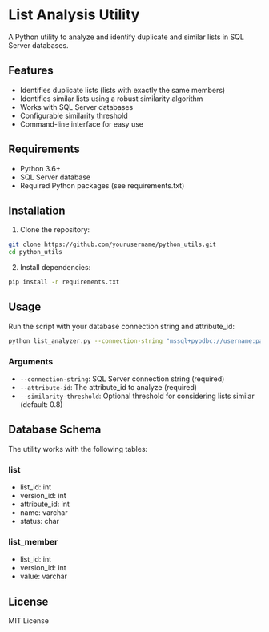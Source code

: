 # List Analysis Utility

A Python utility to analyze and identify duplicate and similar lists in SQL Server databases.

## Features

- Identifies duplicate lists (lists with exactly the same members)
- Identifies similar lists using a robust similarity algorithm
- Works with SQL Server databases
- Configurable similarity threshold
- Command-line interface for easy use

## Requirements

- Python 3.6+
- SQL Server database
- Required Python packages (see requirements.txt)

## Installation

1. Clone the repository:
```bash
git clone https://github.com/yourusername/python_utils.git
cd python_utils
```

2. Install dependencies:
```bash
pip install -r requirements.txt
```

## Usage

Run the script with your database connection string and attribute_id:

```bash
python list_analyzer.py --connection-string "mssql+pyodbc://username:password@server/database?driver=ODBC+Driver+17+for+SQL+Server" --attribute-id 123
```

### Arguments

- `--connection-string`: SQL Server connection string (required)
- `--attribute-id`: The attribute_id to analyze (required)
- `--similarity-threshold`: Optional threshold for considering lists similar (default: 0.8)

## Database Schema

The utility works with the following tables:

### list
- list_id: int
- version_id: int
- attribute_id: int
- name: varchar
- status: char

### list_member
- list_id: int
- version_id: int
- value: varchar

## License

MIT License 
